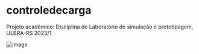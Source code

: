 # controledecarga

Projeto acadêmico: Disciplina de Laboratório de simulação e prototipagem, ULBRA-RS 2023/1

![image](https://github.com/ViniciusBandeira97/controledecarga/assets/97644828/93fac845-8885-475c-91d3-9f8e73924632)
